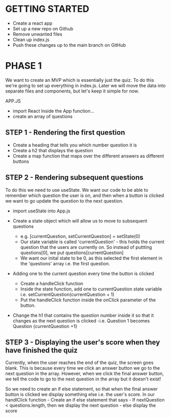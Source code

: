 # GETTING STARTED
- Create a react app
- Set up a new repo on Github
- Remove unwanted files
- Clean up index.js
- Push these changes up to the main branch on GitHub

# PHASE 1
We want to create an MVP which is essentially just the quiz. 
To do this we're going to set up everything in index.js. 
Later we will move the data into separate files and components, but let's keep it simple for now.

APP.JS
- import React 
Inside the App function...
- create an array of questions

## STEP 1 - Rendering the first question
- Create a heading that tells you which number question it is
- Create a h2 that displays the question
- Create a map function that maps over the different answers as different buttons

## STEP 2 - Rendering subsequent questions
To do this we need to use useState. We want our code to be able to remember which question the user is on, and then when a button is clicked we want to go update the question to the next question. 
- import useState into App.js
- Create a state object which will allow us to move to subsequent questions
    - e.g. [currentQuestion, setCurrentQuestion] = setState(0)
    - Our state variable is called 'currentQuestion' - this holds the current question that the users are currently on. So instead of puttting questions[0], we put questions[currentQuestion]
    - We want our inital state to be 0, as this selected the first element in the 'questions' array i.e. the first question.

- Adding one to the current question every time the button is clicked
    - Create a handleClick function
    - Inside the state function, add one to currentQuestion state variable
        i.e. setCurrentQuestion(currentQuestion + 1)
    - Put the handleClick function inside the onClick parameter of the button.

- Change the h1 that contains the question number inside it so that it changes as the next question is clicked
    -i.e. Question 1 becomes Question {currentQuestion +1}

## STEP 3 - Displaying the user's score when they have finished the quiz
Currently, when the user reaches the end of the quiz, the screen goes blank. This is because every time we click an answer button we go to the next question in the array. However, when we click the final answer button, we tell the code to go to the next question in the array but it doesn't exist!

So we need to create an if else statement, so that when the final answer button is clicked we display something else i.e. the user's score.
In our handlClick function
    - Create an if else statement that says
    - If nextQuestion < questions.length, then we display the next question
    - else display the score 